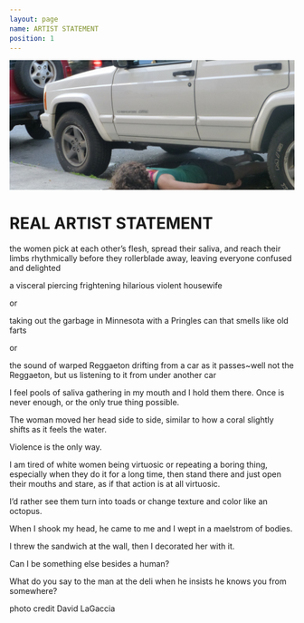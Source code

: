 ```yaml
---
layout: page
name: ARTIST STATEMENT
position: 1
---
```


![beep beep, who got the keyz to the jeep?](assets/images/p1000652.jpg)

# REAL ARTIST STATEMENT

the women pick at each other’s flesh, spread their saliva, and reach their limbs rhythmically before they rollerblade away, leaving everyone confused and delighted

a visceral piercing frightening hilarious violent housewife

or

taking out the garbage in Minnesota with a Pringles can that smells like old farts

or

the sound of warped Reggaeton drifting from a car as it passes~well not the Reggaeton, but us listening to it from under another car

I feel pools of saliva gathering in my mouth and I hold them there. Once is never enough, or the only true thing possible.

The woman moved her head side to side, similar to how a coral slightly shifts as it feels the water.

Violence is the only way.

I am tired of white women being virtuosic or repeating a boring thing, especially when they do it for a long time, then stand there and just open their mouths and stare, as if that action is at all virtuosic.

I’d rather see them turn into toads or change texture and color like an octopus.

When I shook my head, he came to me and I wept in a maelstrom of bodies.

I threw the sandwich at the wall, then I decorated her with it.

Can I be something else besides a human?

What do you say to the man at the deli when he insists he knows you from somewhere?

photo credit David LaGaccia
